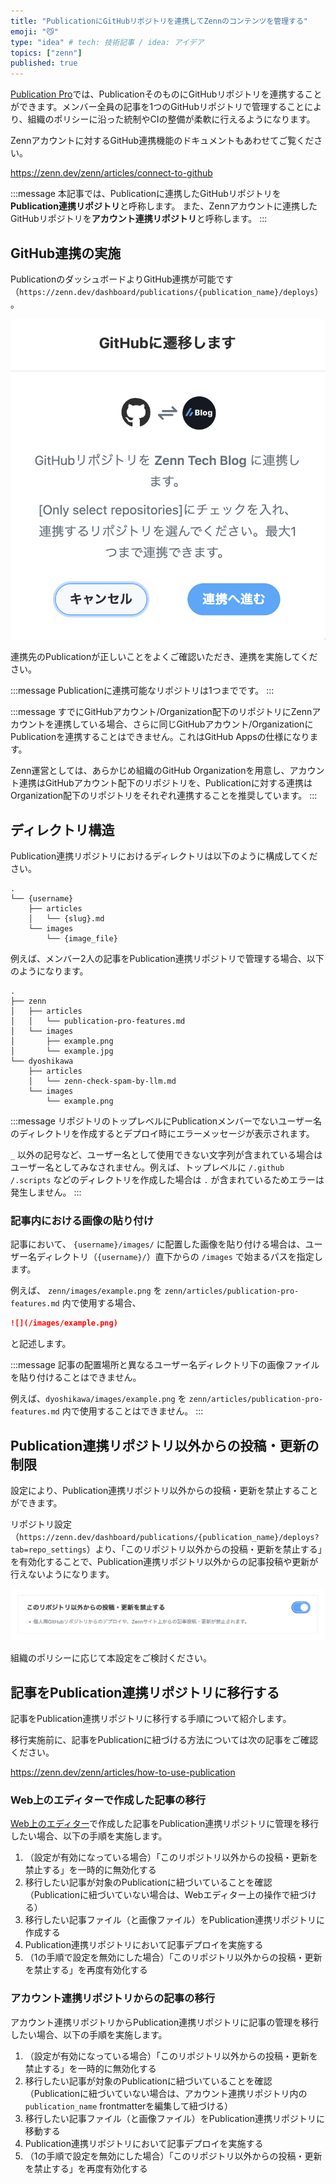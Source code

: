 ```yaml
---
title: "PublicationにGitHubリポジトリを連携してZennのコンテンツを管理する"
emoji: "😼"
type: "idea" # tech: 技術記事 / idea: アイデア
topics: ["zenn"]
published: true
---
```


[Publication Pro](https://zenn.dev/zenn/articles/publication-pro-features)では、PublicationそのものにGitHubリポジトリを連携することができます。メンバー全員の記事を1つのGitHubリポジトリで管理することにより、組織のポリシーに沿った統制やCIの整備が柔軟に行えるようになります。

Zennアカウントに対するGitHub連携機能のドキュメントもあわせてご覧ください。

https://zenn.dev/zenn/articles/connect-to-github

:::message
本記事では、Publicationに連携したGitHubリポジトリを**Publication連携リポジトリ**と呼称します。
また、Zennアカウントに連携したGitHubリポジトリを**アカウント連携リポジトリ**と呼称します。
:::

## GitHub連携の実施

PublicationのダッシュボードよりGitHub連携が可能です（`https://zenn.dev/dashboard/publications/{publication_name}/deploys`）。

![](/images/articles/publication-pro-features/publication-github-connect.png)

連携先のPublicationが正しいことをよくご確認いただき、連携を実施してください。

:::message
Publicationに連携可能なリポジトリは1つまでです。
:::

:::message
すでにGitHubアカウント/Organization配下のリポジトリにZennアカウントを連携している場合、さらに同じGitHubアカウント/OrganizationにPublicationを連携することはできません。これはGitHub Appsの仕様になります。

Zenn運営としては、あらかじめ組織のGitHub Organizationを用意し、アカウント連携はGitHubアカウント配下のリポジトリを、Publicationに対する連携はOrganization配下のリポジトリをそれぞれ連携することを推奨しています。
:::

## ディレクトリ構造

Publication連携リポジトリにおけるディレクトリは以下のように構成してください。

```tree
.
└── {username}
    ├── articles
    │   └── {slug}.md
    └── images
        └── {image_file}
```

例えば、メンバー2人の記事をPublication連携リポジトリで管理する場合、以下のようになります。

```tree
.
├── zenn
│   ├── articles
│   │   └── publication-pro-features.md
│   └── images
│       ├── example.png
│       └── example.jpg
└── dyoshikawa
    ├── articles
    │   └── zenn-check-spam-by-llm.md
    └── images
        └── example.png
```

:::message
リポジトリのトップレベルにPublicationメンバーでないユーザー名のディレクトリを作成するとデプロイ時にエラーメッセージが表示されます。

`_` 以外の記号など、ユーザー名として使用できない文字列が含まれている場合はユーザー名としてみなされません。例えば、トップレベルに `/.github` `/.scripts` などのディレクトリを作成した場合は `.` が含まれているためエラーは発生しません。
:::

### 記事内における画像の貼り付け

記事において、 `{username}/images/` に配置した画像を貼り付ける場合は、ユーザー名ディレクトリ（`{username}/`）直下からの `/images` で始まるパスを指定します。

例えば、 `zenn/images/example.png` を `zenn/articles/publication-pro-features.md` 内で使用する場合、

```md
![](/images/example.png)
```

と記述します。

:::message
記事の配置場所と異なるユーザー名ディレクトリ下の画像ファイルを貼り付けることはできません。

例えば、`dyoshikawa/images/example.png` を `zenn/articles/publication-pro-features.md` 内で使用することはできません。
:::

## Publication連携リポジトリ以外からの投稿・更新の制限

設定により、Publication連携リポジトリ以外からの投稿・更新を禁止することができます。

リポジトリ設定（`https://zenn.dev/dashboard/publications/{publication_name}/deploys?tab=repo_settings`）より、「このリポジトリ以外からの投稿・更新を禁止する」を有効化することで、Publication連携リポジトリ以外からの記事投稿や更新が行えないようになります。

![](/images/articles/publication-pro-features/publication-github-repository-enforced.png)

組織のポリシーに応じて本設定をご検討ください。

## 記事をPublication連携リポジトリに移行する

記事をPublication連携リポジトリに移行する手順について紹介します。

移行実施前に、記事をPublicationに紐づける方法については次の記事をご確認ください。

https://zenn.dev/zenn/articles/how-to-use-publication

### Web上のエディターで作成した記事の移行

[Web上のエディター](https://zenn.dev/zenn/articles/editor-guide)で作成した記事をPublication連携リポジトリに管理を移行したい場合、以下の手順を実施します。

1. （設定が有効になっている場合）「このリポジトリ以外からの投稿・更新を禁止する」を一時的に無効化する
2. 移行したい記事が対象のPublicationに紐づいていることを確認（Publicationに紐づいていない場合は、Webエディター上の操作で紐づける）
3. 移行したい記事ファイル（と画像ファイル）をPublication連携リポジトリに作成する
4. Publication連携リポジトリにおいて記事デプロイを実施する
5. （1の手順で設定を無効にした場合）「このリポジトリ以外からの投稿・更新を禁止する」を再度有効化する

### アカウント連携リポジトリからの記事の移行

アカウント連携リポジトリからPublication連携リポジトリに記事の管理を移行したい場合、以下の手順を実施します。

1. （設定が有効になっている場合）「このリポジトリ以外からの投稿・更新を禁止する」を一時的に無効化する
2. 移行したい記事が対象のPublicationに紐づいていることを確認（Publicationに紐づいていない場合は、アカウント連携リポジトリ内の `publication_name` frontmatterを編集して紐づける）
3. 移行したい記事ファイル（と画像ファイル）をPublication連携リポジトリに移動する
4. Publication連携リポジトリにおいて記事デプロイを実施する
5. （1の手順で設定を無効にした場合）「このリポジトリ以外からの投稿・更新を禁止する」を再度有効化する

